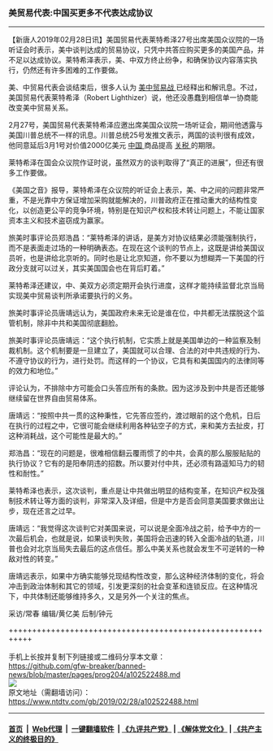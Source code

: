 ### 美贸易代表:中国买更多不代表达成协议
------------------------

<div class="post_content">
 <p>
  【新唐人2019年02月28日讯】美国贸易代表莱特希泽27号出席美国众议院的一场听证会时表示，美中谈判达成的贸易协议，只凭中共答应购买更多的美国产品，并不足以达成协议。莱特希泽表示，美、中双方终止纷争，和确保协议内容落实执行，仍然还有许多困难的工作要做。
 </p>
 <p>
  美、中贸易代表会谈结束后，很多人认为
  <a href="https://www.ntdtv.com/gb/美中贸易战.htm">
   美中贸易战
  </a>
  已经释出和解讯息。不过，美国贸易代表莱特希泽（Robert Lighthizer）说，他还没愚蠢到相信单一协商能改变美中贸易关系。
 </p>
 <p>
  2月27号，美国贸易代表莱特希泽应邀出席美国众议院一场听证会，期间他透露与美国川普总统不一样的讯息。川普总统25号发推文表示，两国的谈判很有成效，他同意延后3月1号对价值2000亿美元
  <a href="https://www.ntdtv.com/gb/中国.htm">
   中国
  </a>
  商品提高
  <a href="https://www.ntdtv.com/gb/关税.htm">
   关税
  </a>
  的期限。
 </p>
 <p>
  莱特希泽在国会众议院作证时说，虽然双方的谈判取得了“真正的进展”，但还有很多工作要做。
 </p>
 <p>
  《美国之音》报导，莱特希泽在众议院的听证会上表示，美、中之间的问题非常严重，不是光靠中方保证增加采购就能解决的，川普政府正在推动重大的结构性变化，以创造更公平的竞争环境，特别是在知识产权和技术转让问题上，不能让国家资本主义和技术盗窃成为赢家。
 </p>
 <p>
  旅美时事评论员郑浩昌：“莱特希泽的讲话，是美方对协议结果必须能强制执行，而不是表面走过场的一种明确表态。在现在这个谈判的节点上，这既是讲给美国议员听，也是讲给北京听的。同时也是让北京知道，你不要以为想糊弄一下美国的行政分支就可以过关，其实美国国会也在背后盯着。”
 </p>
 <p>
  莱特希泽还建议，中、美双方必须定期开会执行进度，这样才能持续监督北京当局实现美中贸易谈判所承诺要执行的义务。
 </p>
 <p>
  旅美时事评论员唐靖远认为，美国政府未来无论是谁在位，中共都无法摆脱这个监管机制，除非中共和美国彻底翻脸。
 </p>
 <p>
  旅美时事评论员唐靖远：“这个执行机制，它实质上就是美国单边的一种监察及制裁机制。这个机制要是一旦建立了，美国就可以合理、合法的对中共违规的行为、不遵守协议的行为，进行处罚。而这样的一个协议，它具有和美国国内的法律同等的效力和地位。”
 </p>
 <p>
  评论认为，不排除中方可能会口头答应所有的条款。因为这涉及到中共是否还能够继续留在世界自由贸易体系。
 </p>
 <p>
  唐靖远：“按照中共一贯的这种秉性，它先答应签约，渡过眼前的这个危机，日后在执行的过程之中，它很可能会继续利用各种钻空子的方式，来和美方去扯皮，打这种消耗战，这个可能性是最大的。”
 </p>
 <p>
  郑浩昌：“现在的问题是，很难相信翻云覆雨惯了的中共，会真的那么服服贴贴的执行协议？它有的是阳奉阴违的招数。所以要对付中共，还必须有路遥知马力的韧性和耐性。”
 </p>
 <p>
  莱特希泽也表示，这次谈判，重点是让中共做出明显的结构变革，在知识产权及强制技术转让等方面的谈判，非常深入及详细，但是中方是否会同意美国要求做出让步，现在还言之过早。
 </p>
 <p>
  唐靖远：“我觉得这次谈判它对美国来说，可以说是全面冷战之前，给予中方的一次最后机会，也就是说，如果谈判失败，美国将会迅速的转入全面冷战的轨道，川普也会对北京当局失去最后的这点信任。那么中美关系也就会发生不可逆转的一种敌对性的转变。”
 </p>
 <p>
  唐靖远表示，如果中方确实能够兑现结构性改变，那么这种经济体制的变化，将会冲击到政治体制和其它的领域，引发更深刻的社会变革和连锁反应。在这种情况下，中共体制还能够维持多久，又是另外一个关注的焦点。
 </p>
 <p>
  采访/常春 编辑/黄亿美 后制/钟元
 </p>
 <div class="single_ad">
 </div>
</div>

+++++++++++++++++++++++++++++++++++++++++++++++++++++++++++<br/><br/>
手机上长按并复制下列链接或二维码分享本文章：<br/>
https://github.com/gfw-breaker/banned-news/blob/master/pages/prog204/a102522488.md <br/>
<a href='https://github.com/gfw-breaker/banned-news/blob/master/pages/prog204/a102522488.md'><img src='https://github.com/gfw-breaker/banned-news/blob/master/pages/prog204/a102522488.md.png'/></a> <br/>
原文地址（需翻墙访问）：https://www.ntdtv.com/gb/2019/02/28/a102522488.html


------------------------
#### [首页](https://github.com/gfw-breaker/banned-news/blob/master/README.md) &nbsp;|&nbsp; [Web代理](https://github.com/labour-camp/helloworld) &nbsp;|&nbsp; [一键翻墙软件](https://github.com/gfw-breaker/nogfw/blob/master/README.md) &nbsp;| [《九评共产党》](https://github.com/gfw-breaker/9ping.md/blob/master/README.md#九评之一评共产党是什么) | [《解体党文化》](https://github.com/gfw-breaker/jtdwh.md/blob/master/README.md) | [《共产主义的终极目的》](https://github.com/gfw-breaker/gczydzjmd.md/blob/master/README.md)

